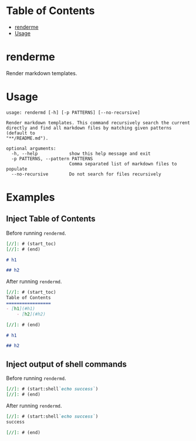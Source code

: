 
[//]: # (start:toc)
Table of Contents
=================
- [renderme](#renderme)
- [Usage](#usage)

[//]: # (end)

# renderme

Render markdown templates.

# Usage
[//]: # (start:shell`python -m rendermd.command_line --help`)
```
usage: rendermd [-h] [-p PATTERNS] [--no-recursive]

Render markdown templates. This command recursively search the current
directly and find all markdown files by matching given patterns (default to
"**/README.md").

optional arguments:
  -h, --help            show this help message and exit
  -p PATTERNS, --pattern PATTERNS
                        Comma separated list of markdown files to populate
  --no-recursive        Do not search for files recursively
```

[//]: # (end)


# Examples

## Inject Table of Contents

Before running `rendermd`.
```markdown
[//]: # (start_toc)
[//]: # (end)

# h1

## h2
```

After running `rendermd`.
```markdown
[//]: # (start_toc)
Table of Contents
=================
- [h1](#h1)
    - [h2](#h2)

[//]: # (end)

# h1

## h2
```

## Inject output of shell commands

Before running `rendermd`.
```markdown
[//]: # (start:shell`echo success`)
[//]: # (end)
```

After running `rendermd`.
```markdown
[//]: # (start:shell`echo success`)
success

[//]: # (end)
```
